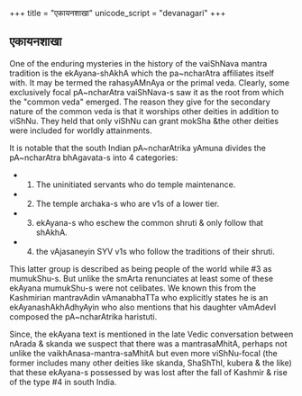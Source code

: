 +++
title = "एकायनशाखा"
unicode_script = "devanagari"
+++

## एकायनशाखा
One of the enduring mysteries in the history of the vaiShNava mantra tradition is the ekAyana-shAkhA which the pa~ncharAtra affiliates itself with. It may be termed the rahasyAMnAya or the primal veda. Clearly, some exclusively focal pA~ncharAtra vaiShNava-s saw it as the root from which the "common veda" emerged. The reason they give for the secondary nature of the common veda is that it worships other deities in addition to viShNu. They held that only viShNu can grant mokSha &the other deities were included for worldly attainments. 

It is notable that the south Indian pA~ncharAtrika yAmuna divides the pA~ncharAtra bhAgavata-s into 4 categories: 

- 1) The uninitiated servants who do temple maintenance. 
- 2) The temple archaka-s who are v1s of a lower tier. 
- 3) ekAyana-s who eschew the common shruti & only follow that shAkhA. 
- 4) the vAjasaneyin SYV v1s who follow the traditions of their shruti. 
     
This latter group is described as being people of the world while #3 as mumukShu-s. But unlike the smArta renunciates at least some of these ekAyana mumukShu-s were not celibates. We known this from the Kashmirian mantravAdin vAmanabhaTTa who explicitly states he is an ekAyanashAkhAdhyAyin who also mentions that his daughter vAmAdevI composed the pA~ncharAtrika haristuti. 

Since, the ekAyana text is mentioned in the late Vedic conversation between nArada & skanda we suspect that there was a mantrasaMhitA, perhaps not unlike the vaikhAnasa-mantra-saMhitA but even more viShNu-focal (the former includes many other deities like skanda, ShaShThI, kubera & the like) that these ekAyana-s possessed by was lost after the fall of Kashmir & rise of the type #4 in south India.